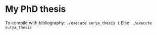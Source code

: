 # My PhD thesis

To compile with bibliography: `./execute surya_thesis 1`
Else: `./execute surya_thesis`
